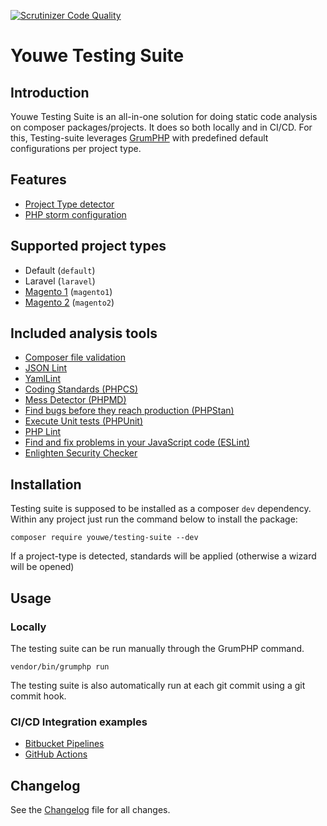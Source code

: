 [![Scrutinizer Code Quality](https://scrutinizer-ci.com/g/mediact/testing-suite/badges/quality-score.png?b=master)](https://scrutinizer-ci.com/g/mediact/testing-suite/?branch=master)

# Youwe Testing Suite

## Introduction

Youwe Testing Suite is an all-in-one solution for doing static code analysis on 
composer packages/projects. It does so both locally and in CI/CD. For this,
Testing-suite leverages [GrumPHP](https://github.com/phpro/grumphp) with 
predefined default configurations per project type.

## Features

- [Project Type detector](docs/features/project-type-detector.md)
- [PHP storm configuration](docs/features/php-storm-integration.md)

## Supported project types

- Default (`default`)
- Laravel (`laravel`)
- [Magento 1](docs/project-types/magento1.md) (`magento1`)
- [Magento 2](docs/project-types/magento2.md) (`magento2`)

## Included analysis tools

- [Composer file validation](docs/components/composer.md)
- [JSON Lint](docs/components/jsonlint.md)
- [YamlLint](docs/components/yamllint.md)
- [Coding Standards (PHPCS)](docs/components/phpcs.md)
- [Mess Detector (PHPMD)](docs/components/phpmd.md)
- [Find bugs before they reach production (PHPStan)](docs/components/phpstan.md)
- [Execute Unit tests (PHPUnit)](docs/components/phpunit.md)
- [PHP Lint](docs/components/phplint.md)
- [Find and fix problems in your JavaScript code (ESLint)](docs/components/eslint.md)
- [Enlighten Security Checker](docs/components/security-checker.md)

## Installation

Testing suite is supposed to be installed as a composer `dev` dependency.
Within any project just run the command below to install the package:
```
composer require youwe/testing-suite --dev
```
If a project-type is detected, standards will be applied (otherwise a wizard will
be opened)

## Usage

### Locally

The testing suite can be run manually through the GrumPHP command.

```
vendor/bin/grumphp run
```

The testing suite is also automatically run at each git commit using a git
commit hook.

### CI/CD Integration examples

- [Bitbucket Pipelines](docs/examples/bitbucket-pipelines.md)
- [GitHub Actions](docs/examples/github-actions.md)

## Changelog

See the [Changelog](CHANGELOG.md) file for all changes.
